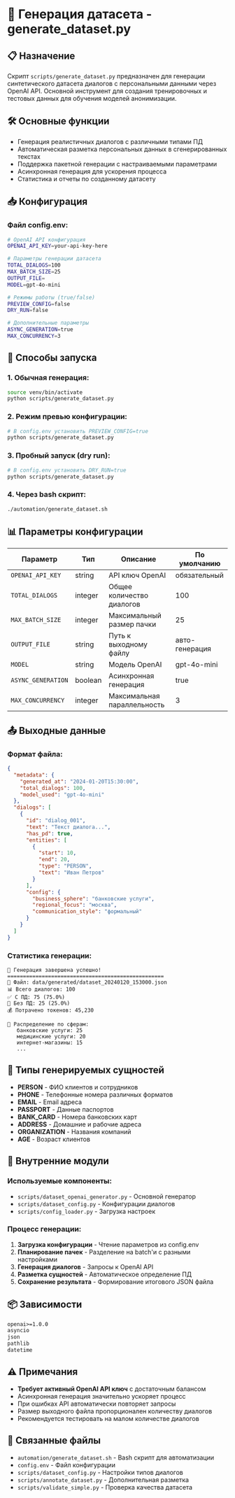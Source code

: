 # 🎲 Генерация датасета - generate_dataset.py

## 📋 Назначение

Скрипт `scripts/generate_dataset.py` предназначен для генерации синтетического датасета диалогов с персональными данными через OpenAI API. Основной инструмент для создания тренировочных и тестовых данных для обучения моделей анонимизации.

## 🛠️ Основные функции

- Генерация реалистичных диалогов с различными типами ПД
- Автоматическая разметка персональных данных в сгенерированных текстах
- Поддержка пакетной генерации с настраиваемыми параметрами
- Асинхронная генерация для ускорения процесса
- Статистика и отчеты по созданному датасету

## 📥 Конфигурация

### Файл config.env:
```bash
# OpenAI API конфигурация
OPENAI_API_KEY=your-api-key-here

# Параметры генерации датасета
TOTAL_DIALOGS=100
MAX_BATCH_SIZE=25
OUTPUT_FILE=
MODEL=gpt-4o-mini

# Режимы работы (true/false)
PREVIEW_CONFIG=false
DRY_RUN=false

# Дополнительные параметры
ASYNC_GENERATION=true
MAX_CONCURRENCY=3
```

## 🚀 Способы запуска

### 1. Обычная генерация:
```bash
source venv/bin/activate
python scripts/generate_dataset.py
```

### 2. Режим превью конфигурации:
```bash
# В config.env установить PREVIEW_CONFIG=true
python scripts/generate_dataset.py
```

### 3. Пробный запуск (dry run):
```bash
# В config.env установить DRY_RUN=true
python scripts/generate_dataset.py
```

### 4. Через bash скрипт:
```bash
./automation/generate_dataset.sh
```

## 📊 Параметры конфигурации

| Параметр | Тип | Описание | По умолчанию |
|----------|-----|----------|--------------|
| `OPENAI_API_KEY` | string | API ключ OpenAI | обязательный |
| `TOTAL_DIALOGS` | integer | Общее количество диалогов | 100 |
| `MAX_BATCH_SIZE` | integer | Максимальный размер пачки | 25 |
| `OUTPUT_FILE` | string | Путь к выходному файлу | авто-генерация |
| `MODEL` | string | Модель OpenAI | gpt-4o-mini |
| `ASYNC_GENERATION` | boolean | Асинхронная генерация | true |
| `MAX_CONCURRENCY` | integer | Максимальная параллельность | 3 |

## 📤 Выходные данные

### Формат файла:
```json
{
  "metadata": {
    "generated_at": "2024-01-20T15:30:00",
    "total_dialogs": 100,
    "model_used": "gpt-4o-mini"
  },
  "dialogs": [
    {
      "id": "dialog_001",
      "text": "Текст диалога...",
      "has_pd": true,
      "entities": [
        {
          "start": 10,
          "end": 20,
          "type": "PERSON",
          "text": "Иван Петров"
        }
      ],
      "config": {
        "business_sphere": "банковские услуги",
        "regional_focus": "москва",
        "communication_style": "формальный"
      }
    }
  ]
}
```

### Статистика генерации:
```
🎉 Генерация завершена успешно!
==================================================
📄 Файл: data/generated/dataset_20240120_153000.json
📊 Всего диалогов: 100
✅ С ПД: 75 (75.0%)
📝 Без ПД: 25 (25.0%)
💰 Потрачено токенов: 45,230

🏢 Распределение по сферам:
   банковские услуги: 25
   медицинские услуги: 20
   интернет-магазины: 15
   ...
```

## 🎯 Типы генерируемых сущностей

- **PERSON** - ФИО клиентов и сотрудников
- **PHONE** - Телефонные номера различных форматов
- **EMAIL** - Email адреса
- **PASSPORT** - Данные паспортов
- **BANK_CARD** - Номера банковских карт
- **ADDRESS** - Домашние и рабочие адреса
- **ORGANIZATION** - Названия компаний
- **AGE** - Возраст клиентов

## 🔧 Внутренние модули

### Используемые компоненты:
- `scripts/dataset_openai_generator.py` - Основной генератор
- `scripts/dataset_config.py` - Конфигурации диалогов
- `scripts/config_loader.py` - Загрузка настроек

### Процесс генерации:
1. **Загрузка конфигурации** - Чтение параметров из config.env
2. **Планирование пачек** - Разделение на batch'и с разными настройками
3. **Генерация диалогов** - Запросы к OpenAI API
4. **Разметка сущностей** - Автоматическое определение ПД
5. **Сохранение результата** - Формирование итогового JSON файла

## 📦 Зависимости

```txt
openai>=1.0.0
asyncio
json
pathlib
datetime
```

## ⚠️ Примечания

- **Требует активный OpenAI API ключ** с достаточным балансом
- Асинхронная генерация значительно ускоряет процесс
- При ошибках API автоматически повторяет запросы
- Размер выходного файла пропорционален количеству диалогов
- Рекомендуется тестировать на малом количестве диалогов

## 🔗 Связанные файлы

- `automation/generate_dataset.sh` - Bash скрипт для автоматизации
- `config.env` - Файл конфигурации
- `scripts/dataset_config.py` - Настройки типов диалогов
- `scripts/annotate_dataset.py` - Дополнительная разметка
- `scripts/validate_simple.py` - Проверка качества датасета 